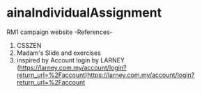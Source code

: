 # ainaIndividualAssignment
RM1 campaign website
-References-
1. CSSZEN
2. Madam's Slide and exercises
3. inspired by Account login by LARNEY
(https://larney.com.my/account/login?return_url=%2Faccount)https://larney.com.my/account/login?return_url=%2Faccount
